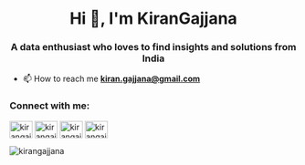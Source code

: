 <h1 align="center">Hi 👋, I'm KiranGajjana</h1>
<h3 align="center">A data enthusiast who loves to find insights and solutions from India</h3>

- 📫 How to reach me **kiran.gajjana@gmail.com**

<h3 align="left">Connect with me:</h3>
<p align="left">
<a href="https://twitter.com/kirangajjana" target="blank"><img align="center" src="https://raw.githubusercontent.com/rahuldkjain/github-profile-readme-generator/master/src/images/icons/Social/twitter.svg" alt="kirangajjana" height="30" width="40" /></a>
<a href="https://linkedin.com/in/kirangajjana" target="blank"><img align="center" src="https://raw.githubusercontent.com/rahuldkjain/github-profile-readme-generator/master/src/images/icons/Social/linked-in-alt.svg" alt="kirangajjana" height="30" width="40" /></a>
<a href="https://fb.com/kirangajjana" target="blank"><img align="center" src="https://raw.githubusercontent.com/rahuldkjain/github-profile-readme-generator/master/src/images/icons/Social/facebook.svg" alt="kirangajjana" height="30" width="40" /></a>
<a href="https://instagram.com/kirangajjana" target="blank"><img align="center" src="https://raw.githubusercontent.com/rahuldkjain/github-profile-readme-generator/master/src/images/icons/Social/instagram.svg" alt="kirangajjana" height="30" width="40" /></a>
</p>



<p><img align="center" src="https://github-readme-stats.vercel.app/api/top-langs?username=kirangajjana&show_icons=true&locale=en&layout=compact" alt="kirangajjana" /></p>
